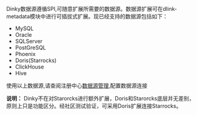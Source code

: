  Dinky数据源遵循SPI,可随意扩展所需要的数据源。数据源扩展可在dlink-metadata模块中进行可插拔式扩展。现已经支持的数据源包括如下：

   - MySQL
   - Oracle
   - SQLServer
   - PostGreSQL
   - Phoenix
   - Doris(Starrocks)
   - ClickHouse 
   - Hive

使用以上数据源,请查阅注册中心[数据源管理](/zh-CN/administrator-guide/registerCenter/datasource_manage.md),配置数据源连接

**说明：** Dinky不在对Starorcks进行额外扩展，Doris和Starorcks底层并无差别，原则上只是功能区分。经社区测试验证，可采用Doris扩展连接Starrocks。